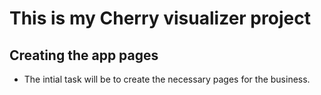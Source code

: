 # This is my Cherry visualizer project

## Creating the app pages

* The intial task will be to create the necessary pages for the business.